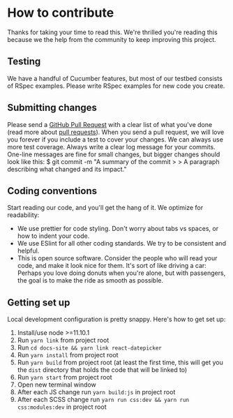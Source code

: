 # How to contribute

Thanks for taking your time to read this. We're thrilled you're reading this because we the help from the community to keep improving this project.

## Testing

We have a handful of Cucumber features, but most of our testbed consists of RSpec examples. Please write RSpec examples for new code you create.

## Submitting changes

Please send a [GitHub Pull Request](https://github.com/Hacker0x01/react-datepicker/pull/new/master) with a clear list of what you've done (read more about [pull requests](https://help.github.com/articles/about-pull-requests/)). When you send a pull request, we will love you forever if you include a test to cover your changes. We can always use more test coverage.
Always write a clear log message for your commits. One-line messages are fine for small changes, but bigger changes should look like this:
\$ git commit -m "A summary of the commit > > A paragraph describing what changed and its impact."

## Coding conventions

Start reading our code, and you'll get the hang of it. We optimize for readability:

- We use prettier for code styling. Don't worry about tabs vs spaces, or how to indent your code.
- We use ESlint for all other coding standards. We try to be consistent and helpful.
- This is open source software. Consider the people who will read your code, and make it look nice for them. It's sort of like driving a car: Perhaps you love doing donuts when you're alone, but with passengers, the goal is to make the ride as smooth as possible.

## Getting set up

Local development configuration is pretty snappy. Here's how to get set up:

1. Install/use node >=11.10.1
1. Run `yarn link` from project root
1. Run `cd docs-site && yarn link react-datepicker`
1. Run `yarn install` from project root
1. Run `yarn build` from project root (at least the first time, this will get you the `dist` directory that holds the code that will be linked to)
1. Run `yarn start` from project root
1. Open new terminal window
1. After each JS change run `yarn build:js` in project root
1. After each SCSS change run `yarn run css:dev && yarn run css:modules:dev` in project root
